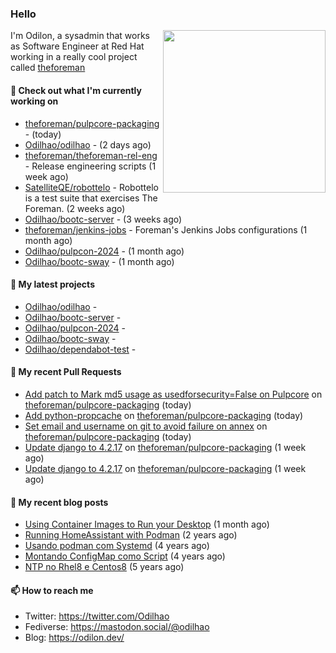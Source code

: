 ### Hello

<img align="right" src="https://avatars.githubusercontent.com/odilhao" width="260">

I'm Odilon, a sysadmin that works as Software Engineer at Red Hat working in a really cool project called [theforeman](https://theforeman.org/)

#### 👷 Check out what I'm currently working on

- [theforeman/pulpcore-packaging](https://github.com/theforeman/pulpcore-packaging) -  (today)
- [Odilhao/odilhao](https://github.com/Odilhao/odilhao) -  (2 days ago)
- [theforeman/theforeman-rel-eng](https://github.com/theforeman/theforeman-rel-eng) - Release engineering scripts (1 week ago)
- [SatelliteQE/robottelo](https://github.com/SatelliteQE/robottelo) - Robottelo is a test suite that exercises The Foreman. (2 weeks ago)
- [Odilhao/bootc-server](https://github.com/Odilhao/bootc-server) -  (3 weeks ago)
- [theforeman/jenkins-jobs](https://github.com/theforeman/jenkins-jobs) - Foreman&#39;s Jenkins Jobs configurations (1 month ago)
- [Odilhao/pulpcon-2024](https://github.com/Odilhao/pulpcon-2024) -  (1 month ago)
- [Odilhao/bootc-sway](https://github.com/Odilhao/bootc-sway) -  (1 month ago)

#### 🌱 My latest projects

- [Odilhao/odilhao](https://github.com/Odilhao/odilhao) - 
- [Odilhao/bootc-server](https://github.com/Odilhao/bootc-server) - 
- [Odilhao/pulpcon-2024](https://github.com/Odilhao/pulpcon-2024) - 
- [Odilhao/bootc-sway](https://github.com/Odilhao/bootc-sway) - 
- [Odilhao/dependabot-test](https://github.com/Odilhao/dependabot-test) - 

#### 🔨 My recent Pull Requests

- [Add patch to Mark md5 usage as usedforsecurity=False on Pulpcore](https://github.com/theforeman/pulpcore-packaging/pull/1492) on [theforeman/pulpcore-packaging](https://github.com/theforeman/pulpcore-packaging) (today)
- [Add python-propcache](https://github.com/theforeman/pulpcore-packaging/pull/1491) on [theforeman/pulpcore-packaging](https://github.com/theforeman/pulpcore-packaging) (today)
- [Set email and username on git to avoid failure on annex](https://github.com/theforeman/pulpcore-packaging/pull/1487) on [theforeman/pulpcore-packaging](https://github.com/theforeman/pulpcore-packaging) (today)
- [Update django to 4.2.17](https://github.com/theforeman/pulpcore-packaging/pull/1476) on [theforeman/pulpcore-packaging](https://github.com/theforeman/pulpcore-packaging) (1 week ago)
- [Update django to 4.2.17](https://github.com/theforeman/pulpcore-packaging/pull/1475) on [theforeman/pulpcore-packaging](https://github.com/theforeman/pulpcore-packaging) (1 week ago)

#### 📜 My recent blog posts

- [Using Container Images to Run your Desktop](https://odilon.dev/2024/10/29/building-a-desktop-with-bootc/) (1 month ago)
- [Running HomeAssistant with Podman](https://odilon.dev/2022/12/20/homeassistant-with-podman/) (2 years ago)
- [Usando podman com Systemd](https://odilon.dev/2020/06/30/usando-podman-com-systemd/) (4 years ago)
- [Montando ConfigMap como Script](https://odilon.dev/2020/03/08/montando-configmap-como-script/) (4 years ago)
- [NTP no Rhel8 e Centos8](https://odilon.dev/2019/09/17/2019-09-17-ntp-rhel8-centos8/) (5 years ago)


#### 📫 How to reach me

- Twitter: https://twitter.com/Odilhao
- Fediverse: https://mastodon.social/@odilhao
- Blog: https://odilon.dev/
